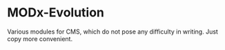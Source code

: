 # MODx-Evolution
Various modules for CMS, which do not pose any difficulty in writing. Just copy more convenient.
